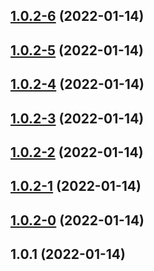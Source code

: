 ## [1.0.2-6](https://github.com/actions/javascript-action/compare/v1.0.2-5...v1.0.2-6) (2022-01-14)



## [1.0.2-5](https://github.com/actions/javascript-action/compare/v1.0.2-4...v1.0.2-5) (2022-01-14)



## [1.0.2-4](https://github.com/actions/javascript-action/compare/v1.0.2-3...v1.0.2-4) (2022-01-14)



## [1.0.2-3](https://github.com/actions/javascript-action/compare/v1.0.2-2...v1.0.2-3) (2022-01-14)



## [1.0.2-2](https://github.com/actions/javascript-action/compare/v1.0.2-1...v1.0.2-2) (2022-01-14)



## [1.0.2-1](https://github.com/actions/javascript-action/compare/v1.0.2-0...v1.0.2-1) (2022-01-14)



## [1.0.2-0](https://github.com/actions/javascript-action/compare/v1.0.1...v1.0.2-0) (2022-01-14)



## 1.0.1 (2022-01-14)



